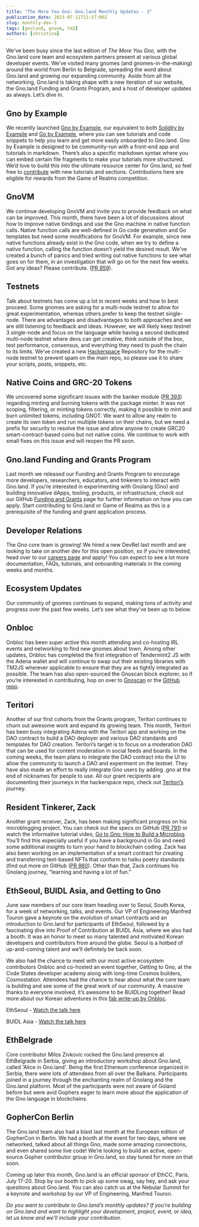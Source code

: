 ```yaml
---
title: "The More You Gno: Gno.land Monthly Updates - 3"
publication_date: 2023-07-11T13:37:00Z
slug: monthly-dev-3
tags: [gnoland, gnovm, tm2]
authors: [christina]
---
```


We’ve been busy since the last edition of *The More You Gno,* with the Gno.land core team and ecosystem partners present at various global developer events. We’ve visited many gnomes (and gnomes-in-the-making) around the world from Berlin to Belgrade, spreading the word about Gno.land and growing our expanding community. Aside from all the networking, Gno.land is taking shape with a new iteration of our website, the Gno.land Funding and Grants Program, and a host of developer updates as always. Let’s dive in.

## Gno by Example

We recently launched [Gno by Example](https://gno-by-example.com/), our equivalent to both [Solidity by Example](https://solidity-by-example.org/) and [Go by Example](https://gobyexample.com/), where you can see tutorials and code snippets to help you learn and get more easily onboarded to Gno.land. Gno by Example is designed to be community-run with a front-end app and tutorials in markdown. There’s also a specific markdown syntax where you can embed certain file fragments to make your tutorials more structured. We’d love to build this into the ultimate resource center for Gno.land, so feel free to [contribute](https://github.com/gnolang/gno-by-example) with new tutorials and sections. Contributions here are eligible for rewards from the Game of Realms competition.

## GnoVM

We continue developing GnoVM and invite you to provide feedback on what can be improved. This month, there have been a lot of discussions about how to improve native bindings and use the Gno machine in native function calls. Native function calls are well-defined in Go code generation and Go templates but need some modifications for GnoVM. For example, since new native functions already exist in the Gno code, when we try to define a native function, calling the function doesn’t yield the desired result. We’ve created a bunch of panics and tried writing out native functions to see what goes on for them, in an investigation that will go on for the next few weeks. Got any ideas? Please contribute. ([PR 859](https://github.com/gnolang/gno/pull/859)).

## Testnets

Talk about testnets has come up a lot in recent weeks and how to best proceed. Some gnomes are asking for a multi-node testnet to allow for great experimentation, whereas others prefer to keep the testnet single-node. There are advantages and disadvantages to both approaches and we are still listening to feedback and ideas. However, we will likely keep testnet 3 single-node and focus on the language while having a second dedicated multi-node testnet where devs can get creative, think outside of the box, test performance, consensus, and everything they need to push the chain to its limits. We’ve created a new [Hackerspace](https://github.com/gnolang/hackerspace) Repository for the multi-node testnet to prevent spam on the main repo, so please use it to share your scripts, posts, snippets, etc.

## Native Coins and GRC-20 Tokens

We uncovered some significant issues with the banker module ([PR 393](https://github.com/gnolang/gno/pull/393)) regarding minting and burning tokens with the package minter. It was not scoping, filtering, or minting tokens correctly, making it possible to mint and burn unlimited tokens, including GNOT. We want to allow any realm to create its own token and run multiple tokens on their chains, but we need a prefix for security to resolve the issue and allow anyone to create GRC20 smart-contract-based coins but not native coins. We continue to work with small fixes on this issue and will reopen the PR soon.

## Gno.land Funding and Grants Program

Last month we released our Funding and Grants Program to encourage more developers, researchers, educators, and tinkerers to interact with Gno.land. If you’re interested in experimenting with Gnolang (Gno) and building innovative dApps, tooling, products, or infrastructure, check out our GitHub [Funding and Grants](https://github.com/gnolang/ecosystem-fund-grants) page for further information on how you can apply. Start contributing to Gno.land or Game of Realms as this is a prerequisite of the funding and grant application process.

## Developer Relations

The Gno core team is growing! We hired a new DevRel last month and are looking to take on another dev for this open position, so if you’re interested, head over to our [careers page](https://jobs.lever.co/allinbits) and apply! You can expect to see a lot more documentation, FAQs, tutorials, and onboarding materials in the coming weeks and months.

## Ecosystem Updates

Our community of gnomes continues to expand, making tons of activity and progress over the past few weeks. Let’s see what they’ve been up to below.

## Onbloc

Onbloc has been super active this month attending and co-hosting IRL events and networking to find new gnomes about town. Among other updates, Onbloc has completed the first integration of Tendermint2 JS with the Adena wallet and will continue to swap out their existing libraries with TM2JS wherever applicable to ensure that they are as tightly integrated as possible. The team has also open-sourced the Gnoscan block explorer, so if you’re interested in contributing, hop on over to [Gnoscan](https://gnoscan.io/) or the [GitHub repo](https://github.com/onbloc/gnoscan).

## Teritori

Another of our first cohorts from the Grants program, Teritori continues to churn out awesome work and expand its growing team. This month, Teritori has been busy integrating Adena with the Teritori app and working on the DAO contract to build a DAO deployer and various DAO standards and templates for DAO creation. Teritori’s target is to focus on a moderation DAO that can be used for content moderation in social feeds and boards. In the coming weeks, the team plans to integrate the DAO contract into the UI to allow the community to launch a DAO and experiment on the testnet. They have also made an effort to really integrate Gno users by adding .gno at the end of nicknames for people to use. All our grant recipients are documenting their journeys in the hackerspace repo, check out [Teritori’s](https://github.com/gnolang/hackerspace/issues/7) journey.

## Resident Tinkerer, Zack

Another grant receiver, Zack, has been making significant progress on his microblogging project. You can check out the specs on GitHub ([PR 791](https://github.com/gnolang/gno/pull/791)) or watch the informative tutorial video, [Go to Gno: How to Build a Microblog](https://www.youtube.com/watch?v=F-_dadxcRJM). You’ll find this especially useful if you have a background in Go and need some additional insights to turn your hand to blockchain coding. Zack has also been working on an implementation of a smart contract for creating and transferring text-based NFTs that conform to haiku poetry standards (find out more on GitHub ([PR 860](https://github.com/gnolang/gno/pull/860)). Other than that, Zack continues his Gnolang journey, “learning and having a lot of fun.”

## EthSeoul, BUIDL Asia, and Getting to Gno

June saw members of our core team heading over to Seoul, South Korea, for a week of networking, talks, and events. Our VP of Engineering Manfred Touron gave a keynote on the evolution of smart contracts and an introduction to Gno.land for participants of EthSeoul, followed by a fascinating dive into Proof of Contribution at BUIDL Asia, where we also had a booth. It was an honor to meet so many talented and motivated Korean developers and contributors from around the globe. Seoul is a hotbed of up-and-coming talent and we’ll definitely be back soon.

We also had the chance to meet with our most active ecosystem contributors Onbloc and co-hosted an event together, Getting to Gno, at the Code States developer academy along with long-time Cosmos builders, Cosmostation. Attendees had the chance to hear about what the core team is building and see some of the great work of our community. A massive thanks to everyone involved, it’s awesome to be BUIDLing together! Read more about our Korean adventures in this [fab write-up by Onbloc](https://medium.com/onbloc/2023-buidl-asia-recap-894c60a1c0f).

EthSeoul - [Watch the talk here](https://www.youtube.com/watch?v=_iSsStlmxoU)

BUIDL Asia - [Watch the talk here](https://www.youtube.com/watch?v=v6k3NHm5vcE)

## EthBelgrade

Core contributor Milos Zivkovic rocked the Gno.land presence at EthBelgrade in Serbia, giving an introductory workshop about Gno.land, called 'Alice in Gno.land'. Being the first Ethereum conference organized in Serbia, there were lots of attendees from all over the Balkans. Participants joined in a journey through the enchanting realm of Gnolang and the Gno.land platform. Most of the participants were not aware of Goland before but were avid Gophers eager to learn more about the application of the Gno language in blockchains.

## GopherCon Berlin

The Gno.land team also had a blast last month at the European edition of GopherCon in Berlin. We had a booth at the event for two days, where we networked, talked about all things Gno, made some amazing connections, and even shared some live code! We’re looking to build an active, open-source Gopher contributor group in Gno.land, so stay tuned for more on that soon.

Coming up later this month, Gno.land is an official sponsor of EthCC, Paris, July 17-20. Stop by our booth to pick up some swag, say hey, and ask your questions about Gno.land. You can also catch us at the Nebular Summit for a keynote and workshop by our VP of Engineering, Manfred Touron.

*Do you want to contribute to Gno.land’s monthly updates? If you’re building on Gno.land and want to highlight your development, project, event, or idea, let us know and we’ll include your contribution.*
